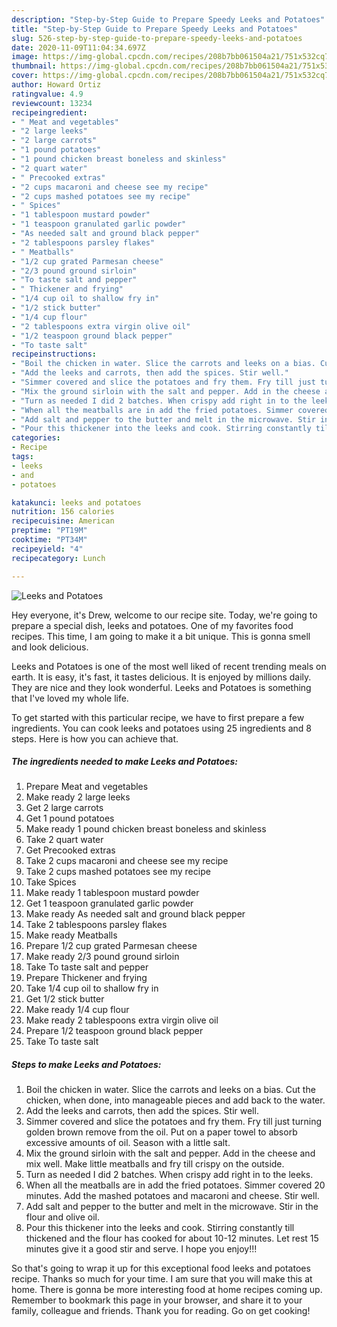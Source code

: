 ```yaml
---
description: "Step-by-Step Guide to Prepare Speedy Leeks and Potatoes"
title: "Step-by-Step Guide to Prepare Speedy Leeks and Potatoes"
slug: 526-step-by-step-guide-to-prepare-speedy-leeks-and-potatoes
date: 2020-11-09T11:04:34.697Z
image: https://img-global.cpcdn.com/recipes/208b7bb061504a21/751x532cq70/leeks-and-potatoes-recipe-main-photo.jpg
thumbnail: https://img-global.cpcdn.com/recipes/208b7bb061504a21/751x532cq70/leeks-and-potatoes-recipe-main-photo.jpg
cover: https://img-global.cpcdn.com/recipes/208b7bb061504a21/751x532cq70/leeks-and-potatoes-recipe-main-photo.jpg
author: Howard Ortiz
ratingvalue: 4.9
reviewcount: 13234
recipeingredient:
- " Meat and vegetables"
- "2 large leeks"
- "2 large carrots"
- "1 pound potatoes"
- "1 pound chicken breast boneless and skinless"
- "2 quart water"
- " Precooked extras"
- "2 cups macaroni and cheese see my recipe"
- "2 cups mashed potatoes see my recipe"
- " Spices"
- "1 tablespoon mustard powder"
- "1 teaspoon granulated garlic powder"
- "As needed salt and ground black pepper"
- "2 tablespoons parsley flakes"
- " Meatballs"
- "1/2 cup grated Parmesan cheese"
- "2/3 pound ground sirloin"
- "To taste salt and pepper"
- " Thickener and frying"
- "1/4 cup oil to shallow fry in"
- "1/2 stick butter"
- "1/4 cup flour"
- "2 tablespoons extra virgin olive oil"
- "1/2 teaspoon ground black pepper"
- "To taste salt"
recipeinstructions:
- "Boil the chicken in water. Slice the carrots and leeks on a bias. Cut the chicken, when done, into manageable pieces and add back to the water."
- "Add the leeks and carrots, then add the spices. Stir well."
- "Simmer covered and slice the potatoes and fry them. Fry till just turning golden brown remove from the oil. Put on a paper towel to absorb excessive amounts of oil. Season with a little salt."
- "Mix the ground sirloin with the salt and pepper. Add in the cheese and mix well. Make little meatballs and fry till crispy on the outside."
- "Turn as needed I did 2 batches. When crispy add right in to the leeks."
- "When all the meatballs are in add the fried potatoes. Simmer covered 20 minutes. Add the mashed potatoes and macaroni and cheese. Stir well."
- "Add salt and pepper to the butter and melt in the microwave. Stir in the flour and olive oil."
- "Pour this thickener into the leeks and cook. Stirring constantly till thickened and the flour has cooked for about 10-12 minutes. Let rest 15 minutes give it a good stir and serve. I hope you enjoy!!!"
categories:
- Recipe
tags:
- leeks
- and
- potatoes

katakunci: leeks and potatoes 
nutrition: 156 calories
recipecuisine: American
preptime: "PT19M"
cooktime: "PT34M"
recipeyield: "4"
recipecategory: Lunch

---
```



![Leeks and Potatoes](https://img-global.cpcdn.com/recipes/208b7bb061504a21/751x532cq70/leeks-and-potatoes-recipe-main-photo.jpg)

Hey everyone, it's Drew, welcome to our recipe site. Today, we're going to prepare a special dish, leeks and potatoes. One of my favorites food recipes. This time, I am going to make it a bit unique. This is gonna smell and look delicious.

Leeks and Potatoes is one of the most well liked of recent trending meals on earth. It is easy, it's fast, it tastes delicious. It is enjoyed by millions daily. They are nice and they look wonderful. Leeks and Potatoes is something that I've loved my whole life.




To get started with this particular recipe, we have to first prepare a few ingredients. You can cook leeks and potatoes using 25 ingredients and 8 steps. Here is how you can achieve that.

<!--inarticleads1-->

##### The ingredients needed to make Leeks and Potatoes:

1. Prepare  Meat and vegetables
1. Make ready 2 large leeks
1. Get 2 large carrots
1. Get 1 pound potatoes
1. Make ready 1 pound chicken breast boneless and skinless
1. Take 2 quart water
1. Get  Precooked extras
1. Take 2 cups macaroni and cheese see my recipe
1. Take 2 cups mashed potatoes see my recipe
1. Take  Spices
1. Make ready 1 tablespoon mustard powder
1. Get 1 teaspoon granulated garlic powder
1. Make ready As needed salt and ground black pepper
1. Take 2 tablespoons parsley flakes
1. Make ready  Meatballs
1. Prepare 1/2 cup grated Parmesan cheese
1. Make ready 2/3 pound ground sirloin
1. Take To taste salt and pepper
1. Prepare  Thickener and frying
1. Take 1/4 cup oil to shallow fry in
1. Get 1/2 stick butter
1. Make ready 1/4 cup flour
1. Make ready 2 tablespoons extra virgin olive oil
1. Prepare 1/2 teaspoon ground black pepper
1. Take To taste salt




<!--inarticleads2-->

##### Steps to make Leeks and Potatoes:

1. Boil the chicken in water. Slice the carrots and leeks on a bias. Cut the chicken, when done, into manageable pieces and add back to the water.
1. Add the leeks and carrots, then add the spices. Stir well.
1. Simmer covered and slice the potatoes and fry them. Fry till just turning golden brown remove from the oil. Put on a paper towel to absorb excessive amounts of oil. Season with a little salt.
1. Mix the ground sirloin with the salt and pepper. Add in the cheese and mix well. Make little meatballs and fry till crispy on the outside.
1. Turn as needed I did 2 batches. When crispy add right in to the leeks.
1. When all the meatballs are in add the fried potatoes. Simmer covered 20 minutes. Add the mashed potatoes and macaroni and cheese. Stir well.
1. Add salt and pepper to the butter and melt in the microwave. Stir in the flour and olive oil.
1. Pour this thickener into the leeks and cook. Stirring constantly till thickened and the flour has cooked for about 10-12 minutes. Let rest 15 minutes give it a good stir and serve. I hope you enjoy!!!




So that's going to wrap it up for this exceptional food leeks and potatoes recipe. Thanks so much for your time. I am sure that you will make this at home. There is gonna be more interesting food at home recipes coming up. Remember to bookmark this page in your browser, and share it to your family, colleague and friends. Thank you for reading. Go on get cooking!
